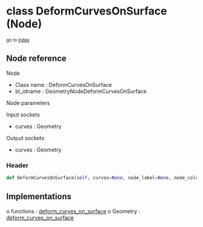 # class DeformCurvesOnSurface (Node)

<sub>go to [index](/docs/index.md)</sub>

## Node reference

Node
 - Class name : DeformCurvesOnSurface
 - bl_idname : GeometryNodeDeformCurvesOnSurface

Node parameters

Input sockets
 - curves : Geometry

Output sockets
 - curves : Geometry

### Header

``` python
def DeformCurvesOnSurface(self, curves=None, node_label=None, node_color=None):
```

## Implementations

o functions : [deform_curves_on_surface](/docs/classes/deform_curves_on_surface.md)
o Geometry : [deform_curves_on_surface](/docs/classes/deform_curves_on_surface.md) 

